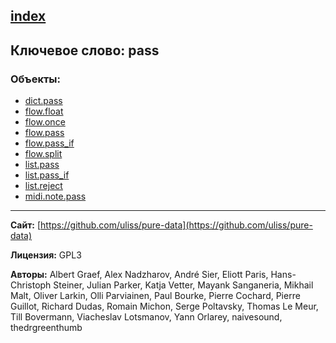 [index](../index.html)
---

## Ключевое слово: pass

### Объекты:
* [dict.pass](../dict.pass.html)
* [flow.float](../flow.float.html)
* [flow.once](../flow.once.html)
* [flow.pass](../flow.pass.html)
* [flow.pass_if](../flow.pass_if.html)
* [flow.split](../flow.split.html)
* [list.pass](../list.pass.html)
* [list.pass_if](../list.pass_if.html)
* [list.reject](../list.reject.html)
* [midi.note.pass](../midi.note.pass.html)

---
**Сайт:** [https://github.com/uliss/pure-data](https://github.com/uliss/pure-data)

**Лицензия:** GPL3

**Авторы:** Albert Graef, Alex Nadzharov, André Sier, Eliott Paris, Hans-Christoph Steiner, Julian Parker, Katja Vetter, Mayank Sanganeria, Mikhail Malt, Oliver Larkin, Olli Parviainen, Paul Bourke, Pierre Cochard, Pierre Guillot, Richard Dudas, Romain Michon, Serge Poltavsky, Thomas Le Meur, Till Bovermann, Viacheslav Lotsmanov, Yann Orlarey, naivesound, thedrgreenthumb
